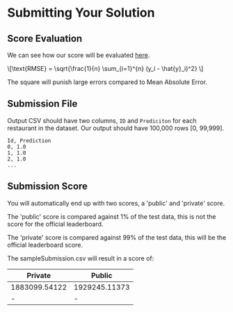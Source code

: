 # Submitting Your Solution

<!-- JS to display latex equations within document -->
<script type="text/javascript" src="https://cdnjs.cloudflare.com/ajax/libs/mathjax/2.7.0/MathJax.js?config=TeX-AMS_CHTML"></script>

## Score Evaluation

We can see how our score will be evaluated [here](https://www.kaggle.com/c/restaurant-revenue-prediction/overview/evaluation).

\\[\text{RMSE} = \sqrt{\frac{1}{n} \sum_{i=1}^{n} (y_i - \hat{y}_i)^2} \\]

The square will punish large errors compared to Mean Absolute Error.

## Submission File

Output CSV should have two columns, `ID` and `Prediciton` for each restaurant in
the dataset. Our output should have 100,000 rows [0, 99,999].

```
Id, Prediction
0, 1.0
1, 1.0
2, 1.0
...
```

## Submission Score

You will automatically end up with two scores, a 'public' and 'private' score.

The 'public' score is compared against 1% of the test data, this is not the score
for the official leaderboard.

The 'private' score is compared against 99% of the test data, this will be the
official leaderboard score.

The sampleSubmission.csv will result in a score of:

| Private | Public |
|-|-|
| 1883099.54122 | 1929245.11373 |
|-|-|
